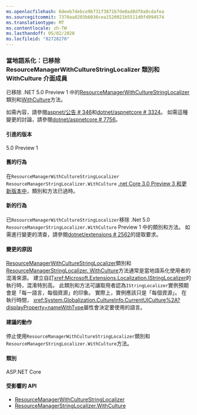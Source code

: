 ```yaml
---
ms.openlocfilehash: 6deeb7debce9b731f3871b7de0ad8df8a8cdafea
ms.sourcegitcommit: 7370aa8203b6036cea1520021b5511d0fd994574
ms.translationtype: MT
ms.contentlocale: zh-TW
ms.lasthandoff: 05/02/2020
ms.locfileid: "82728270"
---
```

### <a name="localization-resourcemanagerwithculturestringlocalizer-class-and-withculture-interface-member-removed"></a>當地語系化：已移除 ResourceManagerWithCultureStringLocalizer 類別和 WithCulture 介面成員

已移除 .NET 5.0 Preview 1 中的[ResourceManagerWithCultureStringLocalizer](/dotnet/api/microsoft.extensions.localization.resourcemanagerwithculturestringlocalizer?view=dotnet-plat-ext-3.1)類別和[WithCulture](/dotnet/api/microsoft.extensions.localization.resourcemanagerstringlocalizer.withculture?view=dotnet-plat-ext-3.1)方法。

如需內容，請參閱[aspnet/公告 # 346](https://github.com/aspnet/Announcements/issues/346)和[dotnet/aspnetcore # 3324](https://github.com/dotnet/aspnetcore/issues/3324)。 如需這種變更的討論，請參閱[dotnet/aspnetcore # 7756](https://github.com/dotnet/aspnetcore/issues/7756)。

#### <a name="version-introduced"></a>引進的版本

5.0 Preview 1

#### <a name="old-behavior"></a>舊的行為

在`ResourceManagerWithCultureStringLocalizer` `ResourceManagerStringLocalizer.WithCulture` [.net Core 3.0 Preview 3 和更新版本中](/dotnet/core/compatibility/2.2-3.0#localization-resourcemanagerwithculturestringlocalizer-and-withculture-marked-obsolete)，類別和方法已過時。

#### <a name="new-behavior"></a>新的行為

已`ResourceManagerWithCultureStringLocalizer`移除 .Net 5.0 `ResourceManagerStringLocalizer.WithCulture` Preview 1 中的類別和方法。 如需進行變更的清查，請參閱[dotnet/extensions # 2562](https://github.com/dotnet/extensions/pull/2562/files)的提取要求。

#### <a name="reason-for-change"></a>變更的原因

[ResourceManagerWithCultureStringLocalizer](/dotnet/api/microsoft.extensions.localization.resourcemanagerwithculturestringlocalizer?view=dotnet-plat-ext-3.1)類別和[ResourceManagerStringLocalizer. WithCulture](/dotnet/api/microsoft.extensions.localization.resourcemanagerstringlocalizer.withculture?view=dotnet-plat-ext-3.1)方法通常是當地語系化使用者的混淆來源。 建立自訂<xref:Microsoft.Extensions.Localization.IStringLocalizer>的執行時，混淆特別高。 此類別和方法可讓取用者認為`IStringLocalizer`實例預期會是「每一語言，每個資源」的印象。 實際上，實例應該只是「每個資源」。 在執行時間， <xref:System.Globalization.CultureInfo.CurrentUICulture%2A?displayProperty=nameWithType>屬性會決定要使用的語言。

#### <a name="recommended-action"></a>建議的動作

停止使用`ResourceManagerWithCultureStringLocalizer`類別和`ResourceManagerStringLocalizer.WithCulture`方法。

#### <a name="category"></a>類別

ASP.NET Core

#### <a name="affected-apis"></a>受影響的 API

- [ResourceManagerWithCultureStringLocalizer](/dotnet/api/microsoft.extensions.localization.resourcemanagerwithculturestringlocalizer?view=dotnet-plat-ext-3.1)
- [ResourceManagerStringLocalizer.WithCulture](/dotnet/api/microsoft.extensions.localization.resourcemanagerstringlocalizer.withculture?view=dotnet-plat-ext-3.1)

<!--

#### Affected APIs

- `T:Microsoft.Extensions.Localization.ResourceManagerWithCultureStringLocalizer`
- `Overload:Microsoft.Extensions.Localization.ResourceManagerStringLocalizer.WithCulture`

-->
